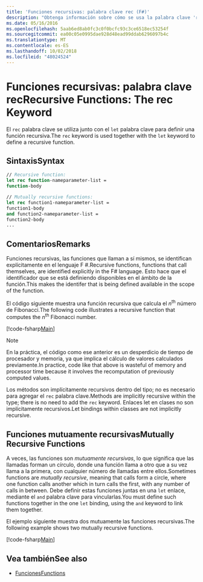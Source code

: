 ```yaml
---
title: 'Funciones recursivas: palabra clave rec (F#)'
description: "Obtenga información sobre cómo se usa la palabra clave 'rec' de F # con la palabra clave 'let' para definir una función recursiva."
ms.date: 05/16/2016
ms.openlocfilehash: 5aab6ed8ab0fc3c0f0bcfc93c3ce6518ec53254f
ms.sourcegitcommit: ea00c05e0995dae928d48ead99ddab6296097b4c
ms.translationtype: MT
ms.contentlocale: es-ES
ms.lasthandoff: 10/02/2018
ms.locfileid: "48024524"
---
```

# <a name="recursive-functions-the-rec-keyword"></a><span data-ttu-id="64cd6-103">Funciones recursivas: palabra clave rec</span><span class="sxs-lookup"><span data-stu-id="64cd6-103">Recursive Functions: The rec Keyword</span></span>

<span data-ttu-id="64cd6-104">El `rec` palabra clave se utiliza junto con el `let` palabra clave para definir una función recursiva.</span><span class="sxs-lookup"><span data-stu-id="64cd6-104">The `rec` keyword is used together with the `let` keyword to define a recursive function.</span></span>

## <a name="syntax"></a><span data-ttu-id="64cd6-105">Sintaxis</span><span class="sxs-lookup"><span data-stu-id="64cd6-105">Syntax</span></span>

```fsharp
// Recursive function:
let rec function-nameparameter-list =
function-body

// Mutually recursive functions:
let rec function1-nameparameter-list =
function1-body
and function2-nameparameter-list =
function2-body
...
```

## <a name="remarks"></a><span data-ttu-id="64cd6-106">Comentarios</span><span class="sxs-lookup"><span data-stu-id="64cd6-106">Remarks</span></span>

<span data-ttu-id="64cd6-107">Funciones recursivas, las funciones que llaman a sí mismos, se identifican explícitamente en el lenguaje F #.</span><span class="sxs-lookup"><span data-stu-id="64cd6-107">Recursive functions, functions that call themselves, are identified explicitly in the F# language.</span></span> <span data-ttu-id="64cd6-108">Esto hace que el identificador que se está definiendo disponibles en el ámbito de la función.</span><span class="sxs-lookup"><span data-stu-id="64cd6-108">This makes the identifer that is being defined available in the scope of the function.</span></span>

<span data-ttu-id="64cd6-109">El código siguiente muestra una función recursiva que calcula el *n*<sup>th</sup> número de Fibonacci.</span><span class="sxs-lookup"><span data-stu-id="64cd6-109">The following code illustrates a recursive function that computes the *n*<sup>th</sup> Fibonacci number.</span></span>

[!code-fsharp[Main](../../../../samples/snippets/fsharp/lang-ref-1/snippet4001.fs)]

>[!NOTE]
<span data-ttu-id="64cd6-110">En la práctica, el código como ese anterior es un desperdicio de tiempo de procesador y memoria, ya que implica el cálculo de valores calculados previamente.</span><span class="sxs-lookup"><span data-stu-id="64cd6-110">In practice, code like that above is wasteful of memory and processor time because it involves the recomputation of previously computed values.</span></span>

<span data-ttu-id="64cd6-111">Los métodos son implícitamente recursivos dentro del tipo; no es necesario para agregar el `rec` palabra clave.</span><span class="sxs-lookup"><span data-stu-id="64cd6-111">Methods are implicitly recursive within the type; there is no need to add the `rec` keyword.</span></span> <span data-ttu-id="64cd6-112">Enlaces let en clases no son implícitamente recursivos.</span><span class="sxs-lookup"><span data-stu-id="64cd6-112">Let bindings within classes are not implicitly recursive.</span></span>

## <a name="mutually-recursive-functions"></a><span data-ttu-id="64cd6-113">Funciones mutuamente recursivas</span><span class="sxs-lookup"><span data-stu-id="64cd6-113">Mutually Recursive Functions</span></span>

<span data-ttu-id="64cd6-114">A veces, las funciones son *mutuamente recursivas*, lo que significa que las llamadas forman un círculo, donde una función llama a otro que a su vez llama a la primera, con cualquier número de llamadas entre ellos.</span><span class="sxs-lookup"><span data-stu-id="64cd6-114">Sometimes functions are *mutually recursive*, meaning that calls form a circle, where one function calls another which in turn calls the first, with any number of calls in between.</span></span> <span data-ttu-id="64cd6-115">Debe definir estas funciones juntas en una `let` enlace, mediante el `and` palabra clave para vincularlas.</span><span class="sxs-lookup"><span data-stu-id="64cd6-115">You must define such functions together in the one `let` binding, using the `and` keyword to link them together.</span></span>

<span data-ttu-id="64cd6-116">El ejemplo siguiente muestra dos mutuamente las funciones recursivas.</span><span class="sxs-lookup"><span data-stu-id="64cd6-116">The following example shows two mutually recursive functions.</span></span>

[!code-fsharp[Main](../../../../samples/snippets/fsharp/lang-ref-1/snippet4002.fs)]

## <a name="see-also"></a><span data-ttu-id="64cd6-117">Vea también</span><span class="sxs-lookup"><span data-stu-id="64cd6-117">See also</span></span>

- [<span data-ttu-id="64cd6-118">Funciones</span><span class="sxs-lookup"><span data-stu-id="64cd6-118">Functions</span></span>](index.md)
